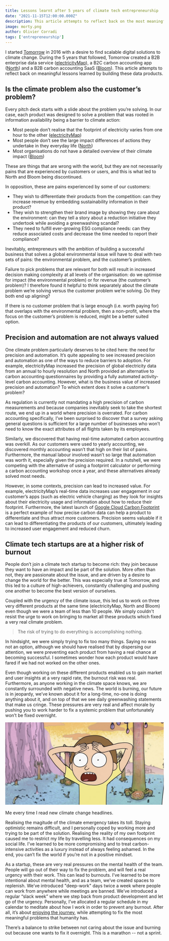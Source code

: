 ```yaml
---
title: Lessons learnt after 5 years of climate tech entrepreneurship
date: "2021-11-15T12:00:00.000Z"
description: This article attempts to reflect back on the most meaningful lessons learned by building electricityMap, Bloom and North at Tomorrow.
image: morty.png
author: Olivier Corradi
tags: ['entrepreneurship']
---
```


I started [Tomorrow](https://www.tmrow.com) in 2016 with a desire to find scalable digital solutions to climate change. During the 5 years that followed, Tomorrow created a B2B enterprise data service ([electricityMap](https://www.electricitymap.org)), a B2C carbon accounting app ([North](https://www.tmrow.com/blog/sunsetting-north/)) and a B2B carbon accounting SaaS ([Bloom](https://www.tmrow.com/blog/closing-down-the-bloom-chapter/)).
This article attempts to reflect back on meaningful lessons learned by building these data products.


## Is the climate problem also the customer’s problem?
Every pitch deck starts with a slide about the problem you’re solving. In our case, each product was designed to solve a problem that was rooted in information availability being a barrier to climate action:
* Most people don’t realise that the footprint of electricity varies from one hour to the other ([electricityMap](https://www.electricitymap.org))
* Most people don’t see the large impact differences of actions they undertake in they everyday life ([North](https://www.tmrow.com/blog/sunsetting-north/))
* Most organisations do not have a detailed overview of their climate impact ([Bloom](https://www.tmrow.com/blog/closing-down-the-bloom-chapter/))

These are things that are wrong with the world, but they are not necessarily pains that are experienced by customers or users, and this is what led to North and Bloom being discontinued.

In opposition, these are pains experienced by some of our customers:
* They wish to differentiate their products from the competition: can they increase revenue by embedding sustainability information in their product?
* They wish to strengthen their brand image by showing they care about the environment: can they tell a story about a reduction initiative they undertook while avoiding a greenwashing scandal?
* They need to fulfill ever-growing ESG compliance needs: can they reduce associated costs and decrease the time needed to report their compliance?


Inevitably, entrepreneurs with the ambition of building a successful business that solves a global environmental issue will have to deal with two sets of pains: the environmental problem, and the customer’s problem.


Failure to pick problems that are relevant for both will result in increased decision making complexity at all levels of the organisation: do we optimise for impact (the environmental problem) or for revenue (the customer’s problem)?
I therefore found it helpful to think separately about the climate problem we’re solving versus the customer problem we’re solving. Do they both end up aligning?


If there is no customer problem that is large enough (i.e. worth paying for) that overlaps with the environmental problem, then a non-profit, where the focus on the customer’s problem is reduced, might be a better suited option.


## Precision and automation are not always valued
One climate problem particularly deserves to be cited here: the need for precision and automation. It’s quite appealing to see increased precision and automation as one of the ways to reduce barriers to adoption. For example, electricityMap increased the precision of global electricity data from an annual to hourly resolution and North provided an alternative to carbon accounting questionnaires by providing a fully automated activity-level carbon accounting. However, what is the business value of increased precision and automation? To which extent does it solve a customer’s problem?


As regulation is currently not mandating a high precision of carbon measurements and because companies inevitably seek to take the shortest route, we end up in a world where precision is overrated. For carbon accounting specifically, I’ve been surprised to discover that a survey asking general questions is sufficient for a large number of businesses who won’t need to know the exact attributes of all flights taken by its employees.


Similarly, we discovered that having real-time automated carbon accounting was overkill. As our customers were used to yearly accounting, we discovered monthly accounting wasn’t that high on their list of pains. Furthermore, the manual labour involved wasn’t so large that automation was worth it, especially given the precision required. In a nutshell, we were competing with the alternative of using a footprint calculator or performing a carbon accounting workshop once a year, and these alternatives already solved most needs.


However, in some contexts, precision can lead to increased value. For example, electricityMap’s real-time data increases user engagement in our customer’s apps (such as electric vehicle charging) as they look for insights about their electricity usage and information about how to reduce their footprint. Furthermore, the latest launch of [Google Cloud Carbon Footprint](https://cloud.google.com/carbon-footprint) is a perfect example of how precise carbon data can help a product to differentiate and thus attract more customers. Precision seems valuable if it can lead to differentiating the products of our customers, ultimately leading to increased user engagement and reduced churn.


## Climate tech startups are at a higher risk of burnout
People don’t join a climate tech startup to become rich: they join because they want to have an impact and be part of the solution. More often than not, they are passionate about the issue, and are driven by a desire to change the world for the better. This was especially true at Tomorrow, and this led to a culture of high-achievers, constantly challenging and pushing one another to become the best version of ourselves.


Coupled with the urgency of the climate issue, this led us to work on three very different products at the same time (electricityMap, North and Bloom) even though we were a team of less than 10 people. We simply couldn't resist the urge to work on bringing to market all these products which fixed a very real climate problem.


> The risk of trying to do everything is accomplishing nothing.


In hindsight, we were simply trying to fix too many things. Saying no was not an option, although we should have realised that by dispersing our attention, we were preventing each product from having a real chance at becoming successful. I sometimes wonder how each product would have fared if we had not worked on the other ones.


Even though working on these different products enabled us to gain market and user insights at a very rapid rate, the burnout risk was real. Furthermore, as anyone working in the climate space knows, we are constantly surrounded with negative news. The world is burning, our future is in jeopardy, we’ve known about it for a long-time, no-one is doing anything about it, and on top of that we see daily greenwashing statements that make us cringe. These pressures are very real and affect morale by pushing you to work harder to fix a systemic problem that unfortunately won’t be fixed overnight.


![Morty](morty.png)
<p class="figcaption">Me every time I read new climate change headlines.</p>


Realising the magitude of the climate emergency takes its toll. Staying optimistic remains difficult, and I personally coped by working more and trying to be part of the solution. Realising the reality of my own footprint caused me to restrict my life by travelling less. It had consequences on my social life. I’ve learned to be more compromising and to treat carbon-intensive activities as a luxury instead of always feeling ashamed. In the end, you can’t fix the world if you’re not in a positive mindset.


As a startup, these are very real pressures on the mental health of the team. People will go out of their way to fix the problem, and will feel a real urgency with their work. This can lead to burnouts. I’ve learned to be more intentional about mental health, and as a team, we’ve created spaces to replenish. We’ve introduced "deep-work" days twice a week where people can work from anywhere while meetings are banned. We’ve introduced a regular “slack week” where we step back from product development and let go of the urgency. Personally, I’ve allocated a regular schedule in my calendar to meditate about how I work in order to prevent any burnout. After all, it’s about [enjoying the journey](../enjoy-the-journey/), while attempting to fix the most meaningful problems that humanity has.

There’s a balance to strike between not caring about the issue and burning out because one wants to fix it overnight. This is a marathon -- not a sprint.
